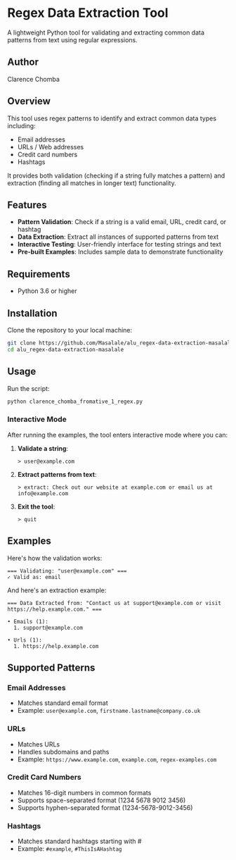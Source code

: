 # Regex Data Extraction Tool

A lightweight Python tool for validating and extracting common data patterns from text using regular expressions.

## Author
Clarence Chomba

## Overview

This tool uses regex patterns to identify and extract common data types including:
- Email addresses
- URLs / Web addresses
- Credit card numbers
- Hashtags

It provides both validation (checking if a string fully matches a pattern) and extraction (finding all matches in longer text) functionality.

## Features

- **Pattern Validation**: Check if a string is a valid email, URL, credit card, or hashtag
- **Data Extraction**: Extract all instances of supported patterns from text
- **Interactive Testing**: User-friendly interface for testing strings and text
- **Pre-built Examples**: Includes sample data to demonstrate functionality

## Requirements

- Python 3.6 or higher

## Installation

Clone the repository to your local machine:

```bash
git clone https://github.com/Masalale/alu_regex-data-extraction-masalale.git
cd alu_regex-data-extraction-masalale
```

## Usage

Run the script:

```bash
python clarence_chomba_fromative_1_regex.py
```

### Interactive Mode

After running the examples, the tool enters interactive mode where you can:

1. **Validate a string**:
   ```
   > user@example.com
   ```

2. **Extract patterns from text**:
   ```
   > extract: Check out our website at example.com or email us at info@example.com
   ```

3. **Exit the tool**:
   ```
   > quit
   ```

## Examples

Here's how the validation works:
```
=== Validating: "user@example.com" ===
✓ Valid as: email
```

And here's an extraction example:
```
=== Data Extracted from: "Contact us at support@example.com or visit https://help.example.com." ===

• Emails (1):
  1. support@example.com

• Urls (1):
  1. https://help.example.com
```

## Supported Patterns

### Email Addresses
- Matches standard email format
- Example: `user@example.com`, `firstname.lastname@company.co.uk`

### URLs
- Matches URLs
- Handles subdomains and paths
- Example: `https://www.example.com`, `example.com`, `regex-examples.com`

### Credit Card Numbers
- Matches 16-digit numbers in common formats
- Supports space-separated format (1234 5678 9012 3456)
- Supports hyphen-separated format (1234-5678-9012-3456)

### Hashtags
- Matches standard hashtags starting with #
- Example: `#example`, `#ThisIsAHashtag`
